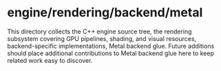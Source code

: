 # engine/rendering/backend/metal

This directory collects the C++ engine source tree, the rendering subsystem covering GPU pipelines, shading, and visual resources, backend-specific implementations, Metal backend glue.
Future additions should place additional contributions to Metal backend glue here to keep related work easy to discover.
